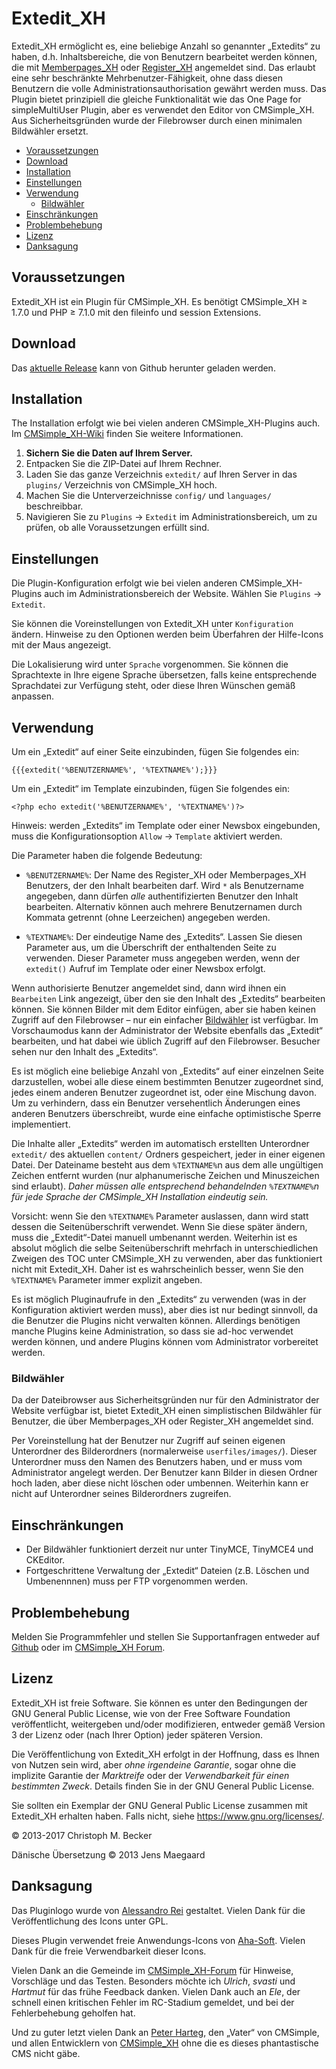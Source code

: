 # Extedit_XH

Extedit_XH ermöglicht es, eine beliebige Anzahl so genannter „Extedits“ zu haben,
d.h. Inhaltsbereiche, die von Benutzern bearbeitet werden können, die mit
[Memberpages_XH](https://github.com/cmsimple-xh/memberpages) oder
[Register_XH](https://github.com/cmb69/register_xh) angemeldet sind.
Das erlaubt eine sehr beschränkte Mehrbenutzer-Fähigkeit,
ohne dass diesen Benutzern die volle Administrationsauthorisation
gewährt werden muss.
Das Plugin bietet prinzipiell die gleiche Funktionalität wie das
One Page for simpleMultiUser Plugin,
aber es verwendet den Editor von CMSimple_XH.
Aus Sicherheitsgründen wurde der Filebrowser durch einen minimalen Bildwähler
ersetzt.

- [Voraussetzungen](#voraussetzungen)
- [Download](#download)
- [Installation](#installation)
- [Einstellungen](#einstellungen)
- [Verwendung](#verwendung)
  - [Bildwähler](#bildwähler)
- [Einschränkungen](#einschränkungen)
- [Problembehebung](#problembehebung)
- [Lizenz](#lizenz)
- [Danksagung](#danksagung)

## Voraussetzungen

Extedit_XH ist ein Plugin für CMSimple_XH.
Es benötigt CMSimple_XH ≥ 1.7.0 und
PHP ≥ 7.1.0 mit den fileinfo und session Extensions.

## Download

Das [aktuelle Release](https://github.com/cmb69/extedit_xh/releases/latest)
kann von Github herunter geladen werden.

## Installation

The Installation erfolgt wie bei vielen anderen CMSimple_XH-Plugins auch.
Im [CMSimple_XH-Wiki](https://wiki.cmsimple-xh.org/de/?fuer-anwender/arbeiten-mit-dem-cms/plugins)
finden Sie weitere Informationen.

1. **Sichern Sie die Daten auf Ihrem Server.**
1. Entpacken Sie die ZIP-Datei auf Ihrem Rechner.
1. Laden Sie das ganze Verzeichnis `extedit/` auf Ihren Server in das `plugins/`
   Verzeichnis von CMSimple_XH hoch.
1. Machen Sie die Unterverzeichnisse `config/` und `languages/`
   beschreibbar.
1. Navigieren Sie zu `Plugins` → `Extedit` im Administrationsbereich,
   um zu prüfen, ob alle Voraussetzungen erfüllt sind.

## Einstellungen

Die Plugin-Konfiguration erfolgt wie bei vielen anderen CMSimple_XH-Plugins
auch im Administrationsbereich der Website. Wählen Sie `Plugins` → `Extedit`.

Sie können die Voreinstellungen von Extedit_XH unter `Konfiguration` ändern.
Hinweise zu den Optionen werden beim Überfahren der Hilfe-Icons mit der Maus
angezeigt.

Die Lokalisierung wird unter `Sprache` vorgenommen. Sie können die
Sprachtexte in Ihre eigene Sprache übersetzen, falls keine entsprechende
Sprachdatei zur Verfügung steht, oder diese Ihren Wünschen gemäß anpassen.

<!-- TODO: customization of the editor -->

## Verwendung

Um ein „Extedit“ auf einer Seite einzubinden, fügen Sie folgendes ein:

    {{{extedit('%BENUTZERNAME%', '%TEXTNAME%');}}}

Um ein „Extedit“ im Template einzubinden, fügen Sie folgendes ein:

    <?php echo extedit('%BENUTZERNAME%', '%TEXTNAME%')?>

Hinweis: werden „Extedits“ im Template oder einer Newsbox eingebunden, muss
die Konfigurationsoption `Allow` → `Template` aktiviert werden.

Die Parameter haben die folgende Bedeutung:

- `%BENUTZERNAME%`:
  Der Name des Register_XH oder Memberpages_XH Benutzers, der den Inhalt
  bearbeiten darf. Wird `*` als Benutzername angegeben, dann dürfen *alle*
  authentifizierten Benutzer den Inhalt bearbeiten. Alternativ können auch mehrere
  Benutzernamen durch Kommata getrennt (ohne Leerzeichen) angegeben werden.

- `%TEXTNAME%`:
  Der eindeutige Name des „Extedits“. Lassen Sie diesen Parameter aus, um
  die Überschrift der enthaltenden Seite zu verwenden. Dieser Parameter muss
  angegeben werden, wenn der `extedit()` Aufruf im Template oder einer Newsbox
  erfolgt.

Wenn authorisierte Benutzer angemeldet sind, dann wird ihnen ein
`Bearbeiten` Link angezeigt, über den sie den Inhalt des „Extedits“ bearbeiten
können.
Sie können Bilder mit dem Editor einfügen, aber sie haben keinen Zugriff auf den
Filebrowser – nur ein einfacher [Bildwähler](#bildwähler) ist verfügbar.
Im Vorschaumodus kann der Administrator der Website ebenfalls das „Extedit“
bearbeiten, und hat dabei wie üblich Zugriff auf den Filebrowser.
Besucher sehen nur den Inhalt des „Extedits“.

Es ist möglich eine beliebige Anzahl von „Extedits“ auf einer einzelnen Seite
darzustellen, wobei alle diese einem bestimmten Benutzer zugeordnet sind, jedes
einem anderen Benutzer zugeordnet ist, oder eine Mischung davon. Um zu
verhindern, dass ein Benutzer versehentlich Änderungen eines anderen Benutzers
überschreibt, wurde eine einfache optimistische Sperre implementiert.

Die Inhalte aller „Extedits“ werden im automatisch erstellten Unterordner
`extedit/` des aktuellen `content/` Ordners gespeichert,
jeder in einer eigenen Datei.
Der Dateiname besteht aus dem `%TEXTNAME%`n aus dem alle ungültigen Zeichen
entfernt wurden (nur alphanumerische Zeichen und Minuszeichen sind erlaubt).
*Daher müssen alle entsprechend behandelnden `%TEXTNAME%`n
für jede Sprache der CMSimple_XH Installation eindeutig sein.*

Vorsicht: wenn Sie den `%TEXTNAME%` Parameter auslassen, dann wird statt dessen
die Seitenüberschrift verwendet. Wenn Sie diese später ändern, muss die
„Extedit“-Datei manuell umbenannt werden. Weiterhin ist es absolut möglich die
selbe Seitenüberschrift mehrfach in unterschiedlichen Zweigen des TOC unter
CMSimple_XH zu verwenden, aber das funktioniert nicht mit Extedit_XH. Daher ist
es wahrscheinlich besser, wenn Sie den `%TEXTNAME%` Parameter immer explizit
angeben.

Es ist möglich Pluginaufrufe in den „Extedits“ zu verwenden (was in der
Konfiguration aktiviert werden muss), aber dies ist nur bedingt sinnvoll, da die
Benutzer die Plugins nicht verwalten können. Allerdings benötigen manche Plugins
keine Administration, so dass sie ad-hoc verwendet werden können, und andere
Plugins können vom Administrator vorbereitet werden.

### Bildwähler

Da der Dateibrowser aus Sicherheitsgründen nur für den Administrator
der Website verfügbar ist, bietet Extedit_XH einen simplistischen Bildwähler für
Benutzer, die über Memberpages_XH oder Register_XH angemeldet sind.

Per Voreinstellung hat der Benutzer nur Zugriff auf seinen eigenen
Unterordner des Bilderordners (normalerweise `userfiles/images/`). Dieser
Unterordner muss den Namen des Benutzers haben, und er muss vom Administrator
angelegt werden. Der Benutzer kann Bilder in diesen Ordner hoch laden,
aber diese nicht löschen oder umbennen.
Weiterhin kann er nicht auf Unterordner seines Bilderordners zugreifen.

## Einschränkungen

- Der Bildwähler funktioniert derzeit nur unter TinyMCE, TinyMCE4 und CKEditor.
- Fortgeschrittene Verwaltung der „Extedit“ Dateien (z.B. Löschen und Umbenennnen) muss
  per FTP vorgenommen werden.

## Problembehebung

Melden Sie Programmfehler und stellen Sie Supportanfragen entweder auf
[Github](https://github.com/cmb69/extedit_xh/issues)
oder im [CMSimple_XH Forum](https://cmsimpleforum.com/).

## Lizenz

Extedit_XH ist freie Software. Sie können es unter den Bedingungen
der GNU General Public License, wie von der Free Software Foundation
veröffentlicht, weitergeben und/oder modifizieren, entweder gemäß
Version 3 der Lizenz oder (nach Ihrer Option) jeder späteren Version.

Die Veröffentlichung von Extedit_XH erfolgt in der Hoffnung, dass es
Ihnen von Nutzen sein wird, aber *ohne irgendeine Garantie*, sogar ohne
die implizite Garantie der *Marktreife* oder der *Verwendbarkeit für einen
bestimmten Zweck*. Details finden Sie in der GNU General Public License.

Sie sollten ein Exemplar der GNU General Public License zusammen mit
Extedit_XH erhalten haben. Falls nicht, siehe <https://www.gnu.org/licenses/>.

© 2013-2017 Christoph M. Becker

Dänische Übersetzung © 2013 Jens Maegaard

## Danksagung

Das Pluginlogo wurde von [Alessandro Rei](http://www.mentalrey.it/) gestaltet.
Vielen Dank für die Veröffentlichung des Icons unter GPL.

Dieses Plugin verwendet freie Anwendungs-Icons von [Aha-Soft](http://www.aha-soft.com/).
Vielen Dank für die freie Verwendbarkeit dieser Icons.

Vielen Dank an die Gemeinde im [CMSimple_XH-Forum](http://www.cmsimpleforum.com/)
für Hinweise, Vorschläge und das Testen.
Besonders möchte ich *Ulrich*, *svasti* und *Hartmut* für das frühe Feedback danken.
Vielen Dank auch an *Ele*, der schnell einen kritischen Fehler im RC-Stadium gemeldet,
und bei der Fehlerbehebung geholfen hat.

Und zu guter letzt vielen Dank an [Peter Harteg](http://www.harteg.dk/),
den „Vater“ von CMSimple, und allen Entwicklern von
[CMSimple_XH](https://www.cmsimple-xh.org/de/) ohne die es dieses
phantastische CMS nicht gäbe.
